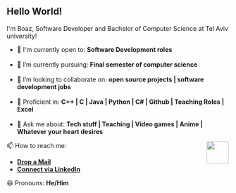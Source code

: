 ## Hello World!

I'm Boaz, Software Developer and Bachelor of Computer Science at Tel Aviv university!
- 🙌 I'm currently open to: **Software Development roles**
<br><br>
- 🌱 I’m currently pursuing: **Final semester of computer science**
<br><br>
- 👯 I’m looking to collaborate on: **open source projects | software development jobs**
<br><br>
- 💪 Proficient in: **C++ | C | Java | Python | C# |  Github | Teaching Roles | Excel**
<br><br>
- 💬 Ask me about: **Tech stuff | Teaching | Video games | Anime | Whatever your heart desires**

<img align='right' src='https://media.giphy.com/media/bcKmIWkUMCjVm/giphy.gif' width='50"'>

📫 How to reach me:
<br>

* [**Drop a Mail**](mailto:boazyakubov@gmail.com)
* [**Connect via LinkedIn**](https://www.linkedin.com/in/boazyakubov/)

😄 Pronouns: **He/Him**


